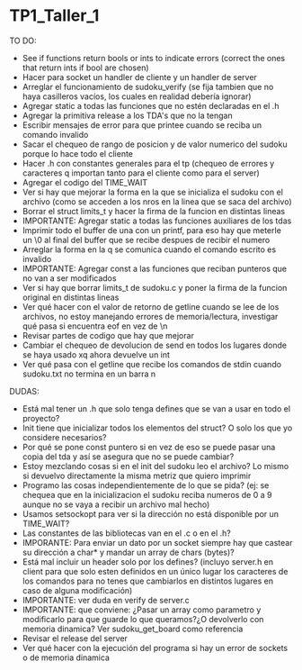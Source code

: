 # TP1_Taller_1


TO DO:

- See if functions return bools or ints to indicate errors (correct the ones that return ints if bool are chosen)
- Hacer para socket un handler de cliente y un handler de server
- Arreglar el funcionamiento de sudoku_verify (se fija tambien que no haya casilleros vacíos, los cuales en realidad debería ignorar)
- Agregar static a todas las funciones que no estén declaradas en el .h
- Agregar la primitiva release a los TDA's que no la tengan
- Escribir mensajes de error para que printee cuando se reciba un comando invalido
- Sacar el chequeo de rango de posicion y de valor numerico del sudoku porque lo hace todo el cliente
- Hacer .h con constantes generales para el tp (chequeo de errores y caracteres q importan tanto para el cliente como para el server)
- Agregar el codigo del TIME_WAIT
- Ver si hay que mejorar la forma en la que se inicializa el sudoku con el archivo (como se acceden a los nros en la linea que se saca del archivo)
- Borrar el struct limits_t y hacer la firma de la funcion en distintas lineas
- IMPORTANTE: Agregar static a todas las funciones auxiliares de los tdas
- Imprimir todo el buffer de una con un printf, para eso hay que meterle un \0 al final del buffer que se recibe despues de recibir el numero
- Arreglar la forma en la q se comunica cuando el comando escrito es invalido
- IMPORTANTE: Agregar const a las funciones que reciban punteros que no van a ser modificados
- Ver si hay que borrar limits_t de sudoku.c y poner la firma de la funcion original en distintas lineas
- Ver qué hacer con el valor de retorno de getline cuando se lee de los archivos, no estoy manejando errores de memoria/lectura, investigar qué pasa si encuentra eof en vez de \n
- Revisar partes de codigo que hay que mejorar
- Cambiar el chequeo de devolucion de send en todos los lugares donde se haya usado xq ahora devuelve un int
- Ver qué pasa con el getline que recibe los comandos de stdin cuando sudoku.txt no termina en un barra n



DUDAS:

- Está mal tener un .h que solo tenga defines que se van a usar en todo el proyecto?
- Init tiene que inicializar todos los elementos del struct? O solo los que yo considere necesarios?
- Por qué se pone const puntero si en vez de eso se puede pasar una copia del tda y así se asegura que no se puede cambiar?
- Estoy mezclando cosas si en el init del sudoku leo el archivo? Lo mismo si devuelvo directamente la misma metriz que quiero imprimir
- Programo las cosas independientemente de lo que se pida? (ej: se chequea que en la inicializacion el sudoku reciba numeros de 0 a 9 aunque no se vaya a recibir un archivo mal hecho)
- Usamos setsockopt para ver si la dirección no está disponible por un TIME_WAIT?
- Las constantes de las bibliotecas van en el .c o en el .h?
- IMPORANTE: Para enviar un dato por un socket siempre hay que castear su dirección a char* y mandar un array de chars (bytes)?
- Está mal incluir un header solo por los defines? (incluyo server.h en client para que solo esten definidos en un único lugar los caracteres de los comandos para no tenes que cambiarlos en distintos lugares en caso de alguna modificación)
- IMPORTANTE: ver duda en verify de server.c
- IMPORTANTE: que conviene: ¿Pasar un array como parametro y modificarlo para que guarde lo que queramos?¿O devolverlo con memoria dinamica? Ver sudoku_get_board como referencia
- Revisar el release del server
- Ver qué hacer con la ejecución del programa si hay un error de sockets o de memoria dinamica
